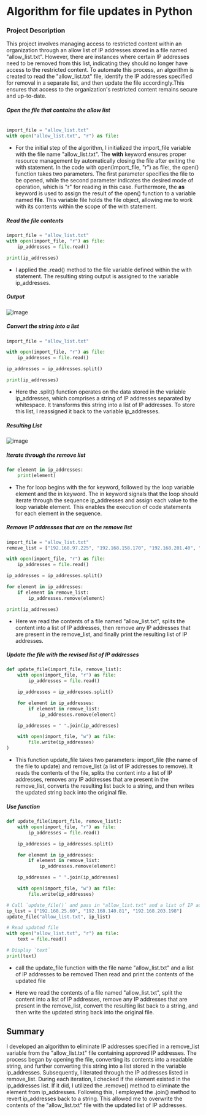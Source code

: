 
# Algorithm for file updates in Python

### Project Description

This project involves managing access to restricted content within an organization through an allow list of IP addresses stored in a file named "allow_list.txt". 
However, there are instances where certain IP addresses need to be removed from this list, indicating they should no longer have access to the restricted content. 
To automate this process, an algorithm is created to read the "allow_list.txt" file, identify the IP addresses specified for removal in a separate list, 
and then update the file accordingly.This ensures that access to the organization's restricted content remains secure and up-to-date.

##### Open the file that contains the allow list
```python

import_file = "allow_list.txt"
with open("allow_list.txt", "r") as file:

```
- For the initial step of the algorithm, I initialized the import_file variable with the file name "allow_list.txt".
  The **with** keyword ensures proper resource management by automatically closing the file after exiting the with statement.
  In the code with open(import_file, "r") as file:, the open() function takes two parameters. The first parameter specifies the file to be opened, 
  while the second parameter indicates the desired mode of operation, which is "r" for reading in this case.
  Furthermore, the **as** keyword is used to assign the result of the open() function to a variable named **file**. 
  This variable file holds the file object, allowing me to work with its contents within the scope of the with statement.
  
##### Read the file contents
```python
import_file = "allow_list.txt"
with open(import_file, "r") as file:
    ip_addresses = file.read()

print(ip_addresses)
```
-  I applied the .read() method to the file variable defined within the with statement.
   The resulting string output is assigned to the variable ip_addresses.
##### Output
  
![image](https://github.com/skulumba/google-security-cert/assets/75015106/17f40e69-b93e-4fff-8510-8fd99d381a12)

##### Convert the string into a list
```python
import_file = "allow_list.txt"

with open(import_file, "r") as file:
    ip_addresses = file.read()

ip_addresses = ip_addresses.split()

print(ip_addresses)
```
- Here the .split() function operates on the data stored in the variable ip_addresses, which comprises a string of IP addresses separated by whitespace.
  It transforms this string into a list of IP addresses. To store this list, I reassigned it back to the variable ip_addresses.
  
##### Resulting List 

![image](https://github.com/skulumba/google-security-cert/assets/75015106/1c9baa25-66af-4793-8b7e-5d0f5a43907b)

##### Iterate through the remove list
```python
for element in ip_addresses:
    print(element)
```
- The for loop begins with the for keyword, followed by the loop variable element and the in keyword.
  The in keyword signals that the loop should iterate through the sequence ip_addresses and assign each value to the loop variable element.
  This enables the execution of code statements for each element in the sequence.
  
##### Remove IP addresses that are on the remove list
```python
import_file = "allow_list.txt"
remove_list = ["192.168.97.225", "192.168.158.170", "192.168.201.40", "192.168.58.57"]

with open(import_file, "r") as file:
    ip_addresses = file.read()

ip_addresses = ip_addresses.split()

for element in ip_addresses:
    if element in remove_list:
        ip_addresses.remove(element)

print(ip_addresses)
```
- Here we read the contents of a file named "allow_list.txt", splits the content into a list of IP addresses,
  then remove any IP addresses that are present in the remove_list,
  and finally print the resulting list of IP addresses.
  
##### Update the file with the revised list of IP addresses
  
```python
def update_file(import_file, remove_list):
    with open(import_file, "r") as file:
        ip_addresses = file.read()

    ip_addresses = ip_addresses.split()

    for element in ip_addresses:
        if element in remove_list:
            ip_addresses.remove(element)

    ip_addresses = " ".join(ip_addresses)

    with open(import_file, "w") as file:
        file.write(ip_addresses)
)
```
- This function update_file takes two parameters: import_file (the name of the file to update) and remove_list (a list of IP addresses to remove).
  It reads the contents of the file, splits the content into a list of IP addresses,
  removes any IP addresses that are present in the remove_list, converts the resulting list back to a string,
  and then writes the updated string back into the original file.

##### Use function 
```python
def update_file(import_file, remove_list):
    with open(import_file, "r") as file:
        ip_addresses = file.read()

    ip_addresses = ip_addresses.split()

    for element in ip_addresses:
        if element in remove_list:
            ip_addresses.remove(element)

    ip_addresses = " ".join(ip_addresses)

    with open(import_file, "w") as file:
        file.write(ip_addresses)

# Call `update_file()` and pass in "allow_list.txt" and a list of IP addresses to be removed
ip_list = ["192.168.25.60", "192.168.140.81", "192.168.203.198"]
update_file("allow_list.txt", ip_list)

# Read updated file
with open("allow_list.txt", "r") as file:
    text = file.read()

# Display `text`
print(text)
```
- call the update_file function with the file name "allow_list.txt" and a list of IP addresses to be removed
  Then read and print the contents of the updated file

  
- Here we read the contents of a file named "allow_list.txt", split the content into a list of IP addresses,
  remove any IP addresses that are present in the remove_list, 
  convert the resulting list back to a string, and then write the updated string back into the original file.
  
## Summary
I developed an algorithm to eliminate IP addresses specified in a remove_list variable from the "allow_list.txt" file containing approved IP addresses. 
The process began by opening the file, converting its contents into a readable string, and further converting this string into a list stored in the variable ip_addresses.
Subsequently, I iterated through the IP addresses listed in remove_list. During each iteration, I checked if the element existed in the ip_addresses list. 
If it did, I utilized the .remove() method to eliminate the element from ip_addresses.
Following this, I employed the .join() method to revert ip_addresses back to a string. This allowed me to overwrite the contents of the "allow_list.txt" 
file with the updated list of IP addresses.
